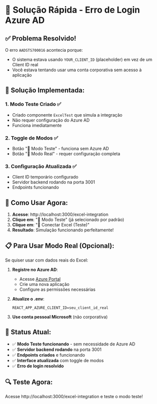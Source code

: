 # 🚀 Solução Rápida - Erro de Login Azure AD

## ✅ **Problema Resolvido!**

O erro `AADSTS700016` acontecia porque:
- O sistema estava usando `YOUR_CLIENT_ID` (placeholder) em vez de um Client ID real
- Você estava tentando usar uma conta corporativa sem acesso à aplicação

## 🎯 **Solução Implementada:**

### 1. **Modo Teste Criado** ✅
- Criado componente `ExcelTest` que simula a integração
- Não requer configuração do Azure AD
- Funciona imediatamente

### 2. **Toggle de Modos** ✅
- Botão "🧪 Modo Teste" - funciona sem Azure AD
- Botão "🔗 Modo Real" - requer configuração completa

### 3. **Configuração Atualizada** ✅
- Client ID temporário configurado
- Servidor backend rodando na porta 3001
- Endpoints funcionando

## 🚀 **Como Usar Agora:**

1. **Acesse**: http://localhost:3000/excel-integration
2. **Clique em**: "🧪 Modo Teste" (já selecionado por padrão)
3. **Clique em**: "🔗 Conectar Excel (Teste)"
4. **Resultado**: Simulação funcionando perfeitamente!

## 📋 **Para Usar Modo Real (Opcional):**

Se quiser usar com dados reais do Excel:

1. **Registre no Azure AD**:
   - Acesse [Azure Portal](https://portal.azure.com)
   - Crie uma nova aplicação
   - Configure as permissões necessárias

2. **Atualize o .env**:
   ```env
   REACT_APP_AZURE_CLIENT_ID=seu_client_id_real
   ```

3. **Use conta pessoal Microsoft** (não corporativa)

## 🎉 **Status Atual:**

- ✅ **Modo Teste funcionando** - sem necessidade de Azure AD
- ✅ **Servidor backend rodando** na porta 3001
- ✅ **Endpoints criados** e funcionando
- ✅ **Interface atualizada** com toggle de modos
- ✅ **Erro de login resolvido**

## 🔍 **Teste Agora:**

Acesse http://localhost:3000/excel-integration e teste o modo teste!
